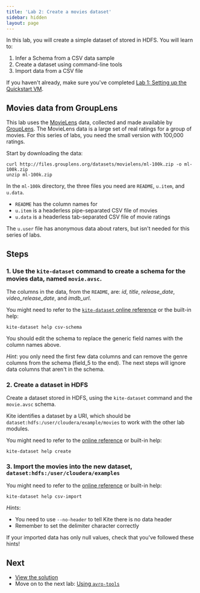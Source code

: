 ```yaml
---
title: 'Lab 2: Create a movies dataset'
sidebar: hidden
layout: page
---
```


In this lab, you will create a simple dataset of stored in HDFS. You will learn to:

1. Infer a Schema from a CSV data sample
2. Create a dataset using command-line tools
3. Import data from a CSV file

If you haven't already, make sure you've completed [Lab 1: Setting up the Quickstart VM][lab-1].

## Movies data from GroupLens

This lab uses the [MovieLens][movielens] data, collected and made available by [GroupLens][grouplens]. The MovieLens data is a large set of real ratings for a group of movies. For this series of labs, you need the small version with 100,000 ratings.

Start by downloading the data:

```
curl http://files.grouplens.org/datasets/movielens/ml-100k.zip -o ml-100k.zip
unzip ml-100k.zip
```

In the `ml-100k` directory, the three files you need are `README`, `u.item`, and `u.data`.

* `README` has the column names for 
* `u.item` is a headerless pipe-separated CSV file of movies
* `u.data` is a headerless tab-separated CSV file of movie ratings

The `u.user` file has anonymous data about raters, but isn't needed for this series of labs.

[movielens]: http://grouplens.org/datasets/movielens/
[grouplens]: http://grouplens.org/

## Steps

### 1. Use the `kite-dataset` command to create a schema for the movies data, named `movie.avsc`.

The columns in the data, from the `README`, are: _id_, _title_, _release\_date_, _video\_release\_date_, and _imdb\_url_.

You might need to refer to the [`kite-dataset` online reference][cli-csv-schema] or the built-in help:

```
kite-dataset help csv-schema
```

You should edit the schema to replace the generic field names with the column names above.

_Hint_: you only need the first few data columns and can remove the genre columns from the schema (field\_5 to the end). The next steps will ignore data columns that aren't in the schema.

[cli-csv-schema]: http://kitesdk.org/docs/0.17.1/cli-reference.html#csv-schema

### 2. Create a dataset in HDFS

Create a dataset stored in HDFS, using the `kite-dataset` command and the `movie.avsc` schema.

Kite identifies a dataset by a URI, which should be `dataset:hdfs:/user/cloudera/example/movies` to work with the other lab modules.

You might need to refer to the [online reference][cli-create] or built-in help:

```
kite-dataset help create
```

[cli-create]: http://kitesdk.org/docs/0.17.1/cli-reference.html#create

### 3. Import the movies into the new dataset, `dataset:hdfs:/user/cloudera/examples`

You might need to refer to the [online reference][cli-csv-import] or built-in help:

```
kite-dataset help csv-import
```

_Hints_:

* You need to use `--no-header` to tell Kite there is no data header
* Remember to set the delimiter character correctly

If your imported data has only null values, check that you've followed these hints!

[cli-csv-import]: http://kitesdk.org/docs/0.17.1/cli-reference.html#csv-import

## Next

* [View the solution][lab-2-solution]
* Move on to the next lab: [Using `avro-tools`][lab-3]

[lab-1]: 1-setting-up-the-quickstart-vm.html
[lab-2-solution]: 2-create-a-movies-dataset-solution.html
[lab-3]: 3-using-avro-tools.html
